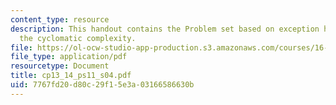 ```yaml
---
content_type: resource
description: This handout contains the Problem set based on exception handling and
  the cyclomatic complexity.
file: https://ol-ocw-studio-app-production.s3.amazonaws.com/courses/16-01-unified-engineering-i-ii-iii-iv-fall-2005-spring-2006/7767fd20d80c29f15e3a03166586630b_cp13_14_ps11_s04.pdf
file_type: application/pdf
resourcetype: Document
title: cp13_14_ps11_s04.pdf
uid: 7767fd20-d80c-29f1-5e3a-03166586630b
---
```

